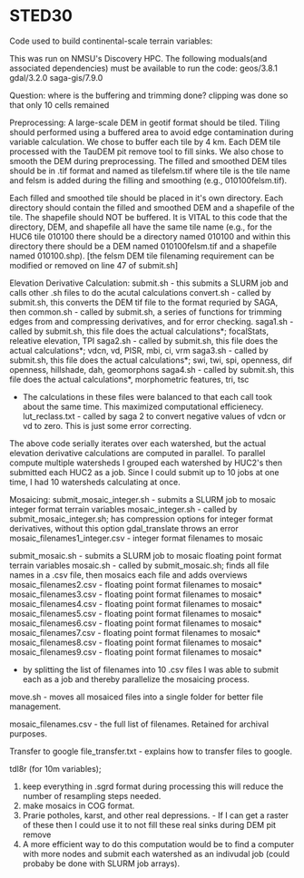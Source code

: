 # STED30
Code used to build continental-scale terrain variables:

This was run on NMSU's Discovery HPC.
The following moduals(and associated dependencies) must be available to run the code:
geos/3.8.1
gdal/3.2.0
saga-gis/7.9.0

Question: where is the buffering and trimming done? 
clipping was done so that only 10 cells remained


Preprocessing: 
A large-scale DEM in geotif format should be tiled. Tiling should performed using a buffered area to avoid edge contamination during variable calculation. We chose to buffer each tile by 4 km. Each DEM tile processed with the TauDEM pit remove tool to fill sinks. We also chose to smooth the DEM during preprocessing. The filled and smoothed DEM tiles should be in .tif format and named as tilefelsm.tif where tile is the tile name and felsm is added during the filling and smoothing (e.g., 010100felsm.tif). 

Each filled and smoothed tile should be placed in it's own directory. Each directory should contain the filled and smoothed DEM and a shapefile of the tile. The shapefile should NOT be buffered. It is VITAL to this code that the directory, DEM, and shapefile all have the same tile name (e.g., for the HUC6 tile 010100 there should be a directory named 010100 and within this directory there should be a DEM named 010100felsm.tif and a shapefile named 010100.shp). [the felsm DEM tile filenaming requirement can be modified or removed on line 47 of submit.sh]


Elevation Derivative Calculation: 
submit.sh - this submits a SLURM job and calls other .sh files to do the acutal calculations
 convert.sh - called by submit.sh, this converts the DEM tif file to the format requried by SAGA, then 
 common.sh  - called by submit.sh, a series of functions for trimming edges from and compressing derivatives, and for error checking. 
 saga1.sh   - called by submit.sh, this file does the actual calculations*; focalStats, releative elevation, TPI
 saga2.sh   - called by submit.sh, this file does the actual calculations*; vdcn, vd, PISR, mbi, ci, vrm
 saga3.sh   - called by submit.sh, this file does the actual calculations*; swi, twi, spi, openness, dif openness, hillshade, dah, geomorphons
 saga4.sh   - called by submit.sh, this file does the actual calculations*, morphometric features, tri, tsc
  * The calculations in these files were balanced to that each call took about the same time. This maximized computational efficienecy. 
 lut_reclass.txt - called by saga 2 to convert negative values of vdcn or vd to zero. This is just some error correcting. 

The above code serially iterates over each watershed, but the actual elevation derivative calculations are computed in parallel. To parallel compute multiple watersheds I grouped each watershed by HUC2's then submitted each HUC2 as a job. Since I could submit up to 10 jobs at one time, I had 10 watersheds calculating at once. 


Mosaicing: 
submit_mosaic_integer.sh - submits a SLURM job to mosaic integer format terrain variables
 mosaic_integer.sh - called by submit_mosaic_integer.sh; has compression options for integer format derivatives, without this option gdal_translate throws an error
 mosaic_filenames1_integer.csv - integer format filenames to mosaic

submit_mosaic.sh - submits a SLURM job to mosaic floating point format terrain variables
 mosaic.sh - called by submit_mosaic.sh; finds all file names in a .csv file, then mosaics each file and adds overviews
  mosaic_filenames2.csv - floating point format filenames to mosaic*
  mosaic_filenames3.csv - floating point format filenames to mosaic*
  mosaic_filenames4.csv - floating point format filenames to mosaic*
  mosaic_filenames5.csv - floating point format filenames to mosaic*
  mosaic_filenames6.csv - floating point format filenames to mosaic*
  mosaic_filenames7.csv - floating point format filenames to mosaic*
  mosaic_filenames8.csv - floating point format filenames to mosaic*
  mosaic_filenames9.csv - floating point format filenames to mosaic*
   * by splitting the list of filenames into 10 .csv files I was able to submit each as a job and thereby parallelize the mosaicing process. 

move.sh - moves all mosaiced files into a single folder for better file management. 

mosaic_filenames.csv - the full list of filenames. Retained for archival purposes. 

Transfer to google
file_transfer.txt - explains how to transfer files to google. 


tdl8r (for 10m variables); 
1. keep everything in .sgrd format during processing this will reduce the number of resampling steps needed. 
2. make mosaics in COG format. 
3. Prarie potholes, karst, and other real depressions. - If I can get a raster of these then I could use it to not fill these real sinks during DEM pit remove 
4. A more efficient way to do this computation would be to find a computer with more nodes and submit each watershed as an indivudal job (could probaby be done with SLURM job arrays). 

